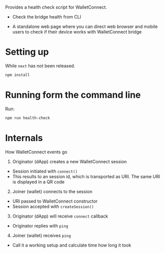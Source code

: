 Provides a health check script for WalletConnect.

* Check the bridge health from CLI

* A standalone web page where you can direct web browser and mobile users to check if their device works with WalletConnect bridge

# Setting up

While ``next`` has not been released.

```sh
npm install
```

# Running form the command line

Run:

```sh
npm run health-check
```

# Internals

How WalletConnect events go

1. Originator (dApp) creates a new WalletConnect session
  - Session initiated with `connect()`
  - This results to an session id, which is transported as URI. The same URI is displayed in a QR code
2. Joiner (wallet) connects to the session
  - URI passed to WalletConnect constructor
  - Session accepted with `createSession()`
3. Originator (dApp) will receive `connect` callback
  - Originator replies with `ping`
4. Joiner (wallet) receives `ping`
  - Call it a working setup and calculate time how long it took


